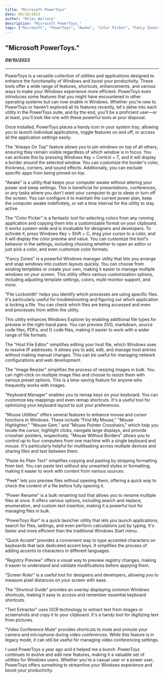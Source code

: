 ```yaml
---
title: "Microsoft PowerToys"
date: 09/10/2023
author: "Miles Wallace"
description: "Microsoft PowerToys."
tags: ["Microsoft", "PowerToys", "Awake", "Color Picker", "Fancy Zones", "File Locksmith", "Host File Editor", "Image Resizer", "Keyboard Manager", "Mouse Utilities", "Peek", "Video Conference Mute",  ]
---
```

## "Microsoft PowerToys."
#### _09/10/2023_ 
____
PowerToys is a versatile collection of utilities and applications designed to enhance the functionality of Windows and boost your productivity. These tools offer a wide range of features, shortcuts, enhancements, and various ways to make your Windows experience more efficient. PowerToys even introduces some features that you might have encountered in other operating systems but can now enable in Windows. Whether you're new to PowerToys or haven't explored all its features recently, let's delve into each utility in the PowerToys suite, and by the end, you'll be a proficient user—or at least, you'll look like one with these powerful tools at your disposal.

Once installed, PowerToys places a handy icon in your system tray, allowing you to launch individual applications, toggle features on and off, or access all the application settings easily.

The "Always On Top" feature allows you to pin windows on top of all others, ensuring they remain visible regardless of which window is in focus. You can activate this by pressing Windows Key + Control + T, and it will display a border around the selected window. You can customize the border's color, thickness, corners, and sound effects. Additionally, you can exclude specific apps from being pinned on top.

"Awake" is a utility that keeps your computer awake without altering your power and sleep settings. This is beneficial for presentations, conferences, or any tasks where you don't want your computer to go to sleep or turn off the screen. You can configure it to maintain the current power plan, keep the computer awake indefinitely, or set a time interval for the utility to stay active.

The "Color Picker" is a fantastic tool for selecting colors from any running application and copying them into a customizable format on your clipboard. It works system-wide and is invaluable for designers and developers. To activate it, press Windows Key + Shift + C, drag your cursor to a color, and it will display the color preview and value. You can customize the tool's behavior in the settings, including choosing whether to open an editor or just pick a color, and even customize color formats.

"Fancy Zones" is a powerful Windows manager utility that lets you arrange and snap windows into custom layouts quickly. You can choose from existing templates or create your own, making it easier to manage multiple windows on your screen. This utility offers various customization options, including adjusting template settings, colors, multi-monitor support, and more.

"File Locksmith" helps you identify which processes are using specific files. It's particularly useful for troubleshooting and figuring out which application is locking a file. You can check which files are being accessed and even end processes from within the utility.

This utility enhances Windows Explorer by enabling additional file types for preview in the right-hand pane. You can preview SVG, markdown, source code files, PDFs, and G code files, making it easier to work with a wider range of file formats.

The "Host File Editor" simplifies editing your host file, which Windows uses to resolve IP addresses. It allows you to add, edit, and manage host entries without making manual changes. This can be useful for managing network configurations and web development.

The "Image Resizer" simplifies the process of resizing images in bulk. You can right-click on multiple image files and choose to resize them with various preset options. This is a time-saving feature for anyone who frequently works with images.

"Keyboard Manager" enables you to remap keys on your keyboard. You can customize key mappings and even remap shortcuts. It's a useful tool for optimizing your keyboard layout to suit your preferences.

"Mouse Utilities" offers several features to enhance mouse and cursor functions in Windows. These include "Find My Mouse," "Mouse Highlighter," "Mouse Gem," and "Mouse Pointer Crosshairs," which help you locate the cursor, highlight clicks, navigate large displays, and provide crosshair pointers, respectively.
"Mouse Without Borders" allows you to control up to four computers from one machine with a single keyboard and mouse. It's particularly helpful for multitasking across multiple devices and sharing files and text between them.

"Paste As Plain Text" simplifies copying and pasting by stripping formatting from text. You can paste text without any unwanted styles or formatting, making it easier to work with content from various sources.

"Peek" lets you preview files without opening them, offering a quick way to check the content of a file before fully opening it.

"Power Rename" is a bulk renaming tool that allows you to rename multiple files at once. It offers various options, including search and replace, enumeration, and custom text insertion, making it a powerful tool for managing files in bulk.

"PowerToys Run" is a quick launcher utility that lets you launch applications, search for files, settings, and even perform calculations just by typing. It's faster and more efficient than the traditional Windows Start menu.

"Quick Accent" provides a convenient way to type accented characters on keyboards that lack dedicated accent keys. It simplifies the process of adding accents to characters in different languages.

"Registry Preview" offers a visual way to preview registry changes, making it easier to understand and validate modifications before applying them.

"Screen Ruler" is a useful tool for designers and developers, allowing you to measure pixel distances on your screen with ease.

The "Shortcut Guide" provides an overlay displaying common Windows shortcuts, making it easy to access and remember essential keyboard shortcuts.

"Text Extractor" uses OCR technology to extract text from images or screenshots and copy it to your clipboard. It's a handy tool for digitizing text from pictures.

"Video Conference Mute" provides shortcuts to mute and unmute your camera and microphone during video conferences. While this feature is in legacy mode, it can still be useful for managing video conferencing settings.

I used PowerToys a year ago and it helped me a bunch. PowerToys continues to evolve and add new features, making it a valuable set of utilities for Windows users. Whether you're a casual user or a power user, PowerToys offers something to streamline your Windows experience and boost your productivity.